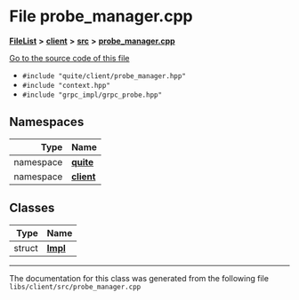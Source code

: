 

# File probe\_manager.cpp



[**FileList**](files.md) **>** [**client**](dir_66fcfc6cbdc0959ca004c79e577b2983.md) **>** [**src**](dir_e2c39676c5a8632601778e1e1ba34ff3.md) **>** [**probe\_manager.cpp**](client_2src_2probe__manager_8cpp.md)

[Go to the source code of this file](client_2src_2probe__manager_8cpp_source.md)



* `#include "quite/client/probe_manager.hpp"`
* `#include "context.hpp"`
* `#include "grpc_impl/grpc_probe.hpp"`













## Namespaces

| Type | Name |
| ---: | :--- |
| namespace | [**quite**](namespacequite.md) <br> |
| namespace | [**client**](namespacequite_1_1client.md) <br> |


## Classes

| Type | Name |
| ---: | :--- |
| struct | [**Impl**](structquite_1_1client_1_1ProbeManager_1_1Impl.md) <br> |



















































------------------------------
The documentation for this class was generated from the following file `libs/client/src/probe_manager.cpp`


